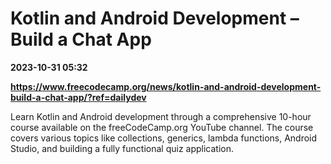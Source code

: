 # Kotlin and Android Development – Build a Chat App

**2023-10-31 05:32**

**https://www.freecodecamp.org/news/kotlin-and-android-development-build-a-chat-app/?ref=dailydev**

Learn Kotlin and Android development through a comprehensive 10-hour course available on the freeCodeCamp.org YouTube channel. The course covers various topics like collections, generics, lambda functions, Android Studio, and building a fully functional quiz application.